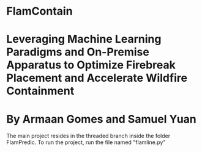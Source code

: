 # FlamContain
# Leveraging Machine Learning Paradigms and On-Premise Apparatus to Optimize Firebreak Placement and Accelerate Wildfire Containment
# By Armaan Gomes and Samuel Yuan
The main project resides in the threaded branch inside the folder FlamPredic.
To run the project, run the file named "flamline.py"

